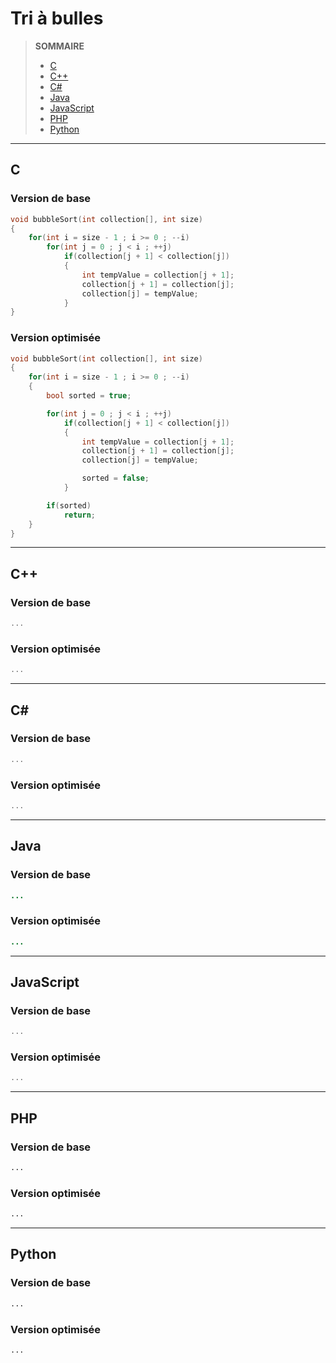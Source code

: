 # Tri à bulles

> **SOMMAIRE**
> + [C](#c)
> + [C++](#c-1)
> + [C#](#c-2)
> + [Java](#java)
> + [JavaScript](#javascript)
> + [PHP](#php)
> + [Python](#python)

---

## C

### Version de base

```c
void bubbleSort(int collection[], int size)
{
    for(int i = size - 1 ; i >= 0 ; --i)
        for(int j = 0 ; j < i ; ++j)
            if(collection[j + 1] < collection[j])
            {
                int tempValue = collection[j + 1];
                collection[j + 1] = collection[j];
                collection[j] = tempValue;
            }
}
```

### Version optimisée

```c
void bubbleSort(int collection[], int size)
{
    for(int i = size - 1 ; i >= 0 ; --i)
    {
        bool sorted = true;

        for(int j = 0 ; j < i ; ++j)
            if(collection[j + 1] < collection[j])
            {
                int tempValue = collection[j + 1];
                collection[j + 1] = collection[j];
                collection[j] = tempValue;

                sorted = false;
            }

        if(sorted)
            return;
    }
}
```

---

## C++

### Version de base

```cpp
...
```

### Version optimisée

```cpp
...
```

---

## C#

### Version de base

```csharp
...
```

### Version optimisée

```csharp
...
```

---

## Java

### Version de base

```java
...
```

### Version optimisée

```java
...
```

---

## JavaScript

### Version de base

```javascript
...
```

### Version optimisée

```javascript
...
```

---

## PHP

### Version de base

```php
...
```

### Version optimisée

```php
...
```

---

## Python

### Version de base

```python
...
```

### Version optimisée

```python
...
```
